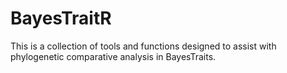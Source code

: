 # BayesTraitR
This is a collection of tools and functions designed to assist with phylogenetic comparative analysis in BayesTraits.
